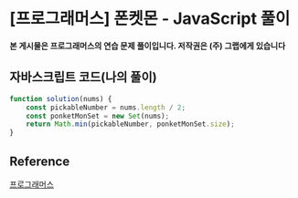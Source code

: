 # [프로그래머스] 폰켓몬 - JavaScript 풀이

**본 게시물은 프로그래머스의 연습 문제 풀이입니다. 저작권은 (주) 그랩에게 있습니다**



## 자바스크립트 코드(나의 풀이)

```JavaScript
function solution(nums) {
    const pickableNumber = nums.length / 2;
    const ponketMonSet = new Set(nums);
    return Math.min(pickableNumber, ponketMonSet.size);
}
```



## Reference

[프로그래머스](https://programmers.co.kr)

